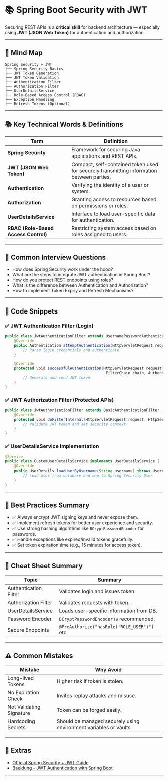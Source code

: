 # 📚 Spring Boot Security with JWT

Securing REST APIs is a **critical skill** for backend architecture — especially using **JWT (JSON Web Token)** for authentication and authorization.

---

## 🧠 Mind Map

```
Spring Security + JWT
├── Spring Security Basics
├── JWT Token Generation
├── JWT Token Validation
├── Authentication Filter
├── Authorization Filter
├── UserDetailsService
├── Role-Based Access Control (RBAC)
├── Exception Handling
├── Refresh Tokens (Optional)
```

---

## 📚 Key Technical Words & Definitions

| Term | Definition |
|------|------------|
| **Spring Security** | Framework for securing Java applications and REST APIs. |
| **JWT (JSON Web Token)** | Compact, self-contained token used for securely transmitting information between parties. |
| **Authentication** | Verifying the identity of a user or system. |
| **Authorization** | Granting access to resources based on permissions or roles. |
| **UserDetailsService** | Interface to load user-specific data for authentication. |
| **RBAC (Role-Based Access Control)** | Restricting system access based on roles assigned to users. |

---

## 🔎 Common Interview Questions

- How does Spring Security work under the hood?
- What are the steps to integrate JWT authentication in Spring Boot?
- How do you protect REST endpoints using roles?
- What is the difference between Authentication and Authorization?
- How to implement Token Expiry and Refresh Mechanisms?

---

## 🧪 Code Snippets

### ✅ JWT Authentication Filter (Login)
```java
public class JwtAuthenticationFilter extends UsernamePasswordAuthenticationFilter {
    @Override
    public Authentication attemptAuthentication(HttpServletRequest request, HttpServletResponse response) {
        // Parse login credentials and authenticate
    }

    @Override
    protected void successfulAuthentication(HttpServletRequest request, HttpServletResponse response,
                                             FilterChain chain, Authentication authResult) {
        // Generate and send JWT token
    }
}
```

### ✅ JWT Authorization Filter (Protected APIs)
```java
public class JwtAuthorizationFilter extends BasicAuthenticationFilter {
    @Override
    protected void doFilterInternal(HttpServletRequest request, HttpServletResponse response, FilterChain chain) {
        // Validate JWT token and set security context
    }
}
```

### ✅ UserDetailsService Implementation
```java
@Service
public class CustomUserDetailsService implements UserDetailsService {
    @Override
    public UserDetails loadUserByUsername(String username) throws UsernameNotFoundException {
        // Load user from database and map to Spring Security User
    }
}
```

---

## 🎯 Best Practices Summary

- ✅ Always encrypt JWT signing keys and never expose them.
- ✅ Implement refresh tokens for better user experience and security.
- ✅ Use strong hashing algorithms like `BCryptPasswordEncoder` for passwords.
- ✅ Handle exceptions like expired/invalid tokens gracefully.
- ✅ Set token expiration time (e.g., 15 minutes for access token).

---

## 📘 Cheat Sheet Summary

| Topic | Summary |
|-------|---------|
| Authentication Filter | Validates login and issues token. |
| Authorization Filter | Validates requests with token. |
| UserDetailsService | Loads user-specific information from DB. |
| Password Encoder | `BCryptPasswordEncoder` is recommended. |
| Secure Endpoints | `@PreAuthorize("hasRole('ROLE_USER')")` etc. |

---

## ⚠️ Common Mistakes

| Mistake | Why Avoid |
|---------|-----------|
| Long-lived Tokens | Higher risk if token is stolen. |
| No Expiration Check | Invites replay attacks and misuse. |
| Not Validating Signature | Token can be forged easily. |
| Hardcoding Secrets | Should be managed securely using environment variables or vaults. |

---

## 🔗 Extras

- [Official Spring Security + JWT Guide](https://spring.io/guides/tutorials/spring-boot-oauth2/)
- [Baeldung - JWT Authentication with Spring Boot](https://www.baeldung.com/spring-security-oauth-jwt)

---
